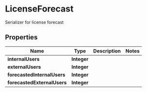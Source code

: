 

# LicenseForecast

Serializer for license forecast

## Properties

| Name | Type | Description | Notes |
|------------ | ------------- | ------------- | -------------|
|**internalUsers** | **Integer** |  |  |
|**externalUsers** | **Integer** |  |  |
|**forecastedInternalUsers** | **Integer** |  |  |
|**forecastedExternalUsers** | **Integer** |  |  |



